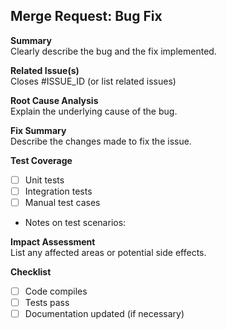 ## Merge Request: Bug Fix

**Summary**  
Clearly describe the bug and the fix implemented.

**Related Issue(s)**  
Closes #ISSUE_ID (or list related issues)

**Root Cause Analysis**  
Explain the underlying cause of the bug.

**Fix Summary**  
Describe the changes made to fix the issue.

**Test Coverage**  
- [ ] Unit tests
- [ ] Integration tests
- [ ] Manual test cases
- Notes on test scenarios:

**Impact Assessment**  
List any affected areas or potential side effects.

**Checklist**  
- [ ] Code compiles
- [ ] Tests pass
- [ ] Documentation updated (if necessary)
